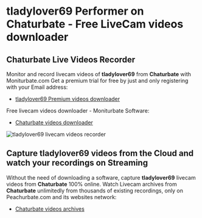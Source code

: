 # tladylover69 Performer on Chaturbate - Free LiveCam videos downloader

## Chaturbate Live Videos Recorder

Monitor and record livecam videos of **tladylover69** from **Chaturbate** with Moniturbate.com
Get a premium trial for free by just and only registering with your Email address:
* [tladylover69 Premium videos downloader](https://moniturbate.com/request-demo-licence-key.html)

Free livecam videos downloader - Moniturbate Software:
* [Chaturbate videos downloader](https://moniturbate.com/moniturbate-download-software.html)

![tladylover69 livecam videos recorder](https://peachurnet.com/templates/moniturbate-software.png)


## Capture tladylover69 videos from the Cloud and watch your recordings on Streaming

Without the need of downloading a software, capture **tladylover69** livecam videos from **Chaturbate** 100% online.
Watch Livecam archives from **Chaturbate** unlimitedly from thousands of existing recordings, only on Peachurbate.com and its websites network:
* [Chaturbate videos archives](https://peachurnet.com/)